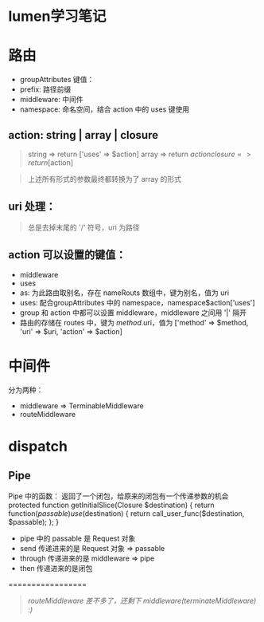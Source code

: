 lumen学习笔记
===================

# 路由
- groupAttributes 键值：
- prefix: 路径前缀
- middleware: 中间件
- namespace: 命名空间，结合 action 中的 uses 键使用

## action: string | array | closure

>	string => return ['uses' => $action]
>    array => return $action
>    closure => return [$action]
    
>    上述所有形式的参数最终都转换为了 array 的形式


## uri 处理：

> 总是去掉末尾的 '/' 符号，uri 为路径


## action 可以设置的键值：

- middleware
- uses
- as: 为此路由取别名，存在 nameRouts 数组中，键为别名，值为 uri
- uses: 配合groupAttributes 中的 namespace，namespace\$action['uses']
- group 和 action 中都可以设置 middleware，middleware 之间用 '|' 隔开
- 路由的存储在 routes 中，键为 $method.$uri，值为 ['method' => $method, 'uri' => $uri, 'action' => $action]


# 中间件

分为两种：

- middleware => TerminableMiddleware
- routeMiddleware 

# dispatch

## Pipe

Pipe 中的函数： 返回了一个闭包，给原来的闭包有一个传递参数的机会
protected function getInitialSlice(Closure $destination)
    {
        return function($passable) use ($destination)
        {
            return call_user_func($destination, $passable);
        };
    }

- pipe 中的 passable 是 Request 对象
- send 传递进来的是 Request 对象 => passable
- through 传递进来的是 middleware => pipe
- then 传递进来的是闭包

=================

> *routeMiddleware 差不多了，还剩下 middleware(terminateMiddleware) :)*  